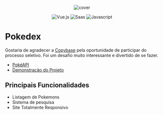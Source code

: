 <p align="center">
  <img src="https://res.cloudinary.com/dnqiosdb6/image/upload/v1666956056/cover/pokedex-cover_wmwleo.png" alt="cover">
</p>

<p align="center">
  <img src="https://img.shields.io/badge/Vue.js-35495E?style=for-the-badge&logo=vuedotjs&logoColor=4FC08D" alt="Vue.js">
  <img src="https://img.shields.io/badge/Sass-CC6699?style=for-the-badge&logo=sass&logoColor=white" alt="Saas">
  <img src="https://img.shields.io/badge/JavaScript-323330?style=for-the-badge&logo=javascript&logoColor=F7DF1E" alt="Javascript">
</p>

# Pokedex

Gostaria de agradecer a [Copybase](https://copybase.com.br/) pela oportunidade de participar do processo seletivo. Foi um desafio muito interessante e divertido de se fazer.

- [PokéAPI](https://pokeapi.co/)
- [Demonstração do Projeto](https://pokeapi-vuejs.vercel.app/)

## Principais Funcionalidades

- Listagem de Pokemons
- Sistema de pesquisa
- Site Totalmente Responsivo
